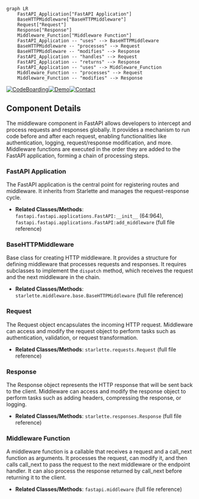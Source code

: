 ```mermaid
graph LR
    FastAPI_Application["FastAPI Application"]
    BaseHTTPMiddleware["BaseHTTPMiddleware"]
    Request["Request"]
    Response["Response"]
    Middleware_Function["Middleware Function"]
    FastAPI_Application -- "uses" --> BaseHTTPMiddleware
    BaseHTTPMiddleware -- "processes" --> Request
    BaseHTTPMiddleware -- "modifies" --> Response
    FastAPI_Application -- "handles" --> Request
    FastAPI_Application -- "returns" --> Response
    FastAPI_Application -- "uses" --> Middleware_Function
    Middleware_Function -- "processes" --> Request
    Middleware_Function -- "modifies" --> Response
```
[![CodeBoarding](https://img.shields.io/badge/Generated%20by-CodeBoarding-9cf?style=flat-square)](https://github.com/CodeBoarding/GeneratedOnBoardings)[![Demo](https://img.shields.io/badge/Try%20our-Demo-blue?style=flat-square)](https://www.codeboarding.org/demo)[![Contact](https://img.shields.io/badge/Contact%20us%20-%20codeboarding@gmail.com-lightgrey?style=flat-square)](mailto:codeboarding@gmail.com)

## Component Details

The middleware component in FastAPI allows developers to intercept and process requests and responses globally. It provides a mechanism to run code before and after each request, enabling functionalities like authentication, logging, request/response modification, and more. Middleware functions are executed in the order they are added to the FastAPI application, forming a chain of processing steps.

### FastAPI Application
The FastAPI application is the central point for registering routes and middleware. It inherits from Starlette and manages the request-response cycle.
- **Related Classes/Methods**: `fastapi.fastapi.applications.FastAPI:__init__` (64:964), `fastapi.fastapi.applications.FastAPI:add_middleware` (full file reference)

### BaseHTTPMiddleware
Base class for creating HTTP middleware. It provides a structure for defining middleware that processes requests and responses.  It requires subclasses to implement the `dispatch` method, which receives the request and the next middleware in the chain.
- **Related Classes/Methods**: `starlette.middleware.base.BaseHTTPMiddleware` (full file reference)

### Request
The Request object encapsulates the incoming HTTP request. Middleware can access and modify the request object to perform tasks such as authentication, validation, or request transformation.
- **Related Classes/Methods**: `starlette.requests.Request` (full file reference)

### Response
The Response object represents the HTTP response that will be sent back to the client. Middleware can access and modify the response object to perform tasks such as adding headers, compressing the response, or logging.
- **Related Classes/Methods**: `starlette.responses.Response` (full file reference)

### Middleware Function
A middleware function is a callable that receives a request and a call_next function as arguments. It processes the request, can modify it, and then calls call_next to pass the request to the next middleware or the endpoint handler. It can also process the response returned by call_next before returning it to the client.
- **Related Classes/Methods**: `fastapi.middleware` (full file reference)